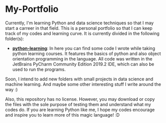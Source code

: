 # My-Portfolio
Currently, I'm learning Python and data science techniques so that I may start a carreer in that field. This is a personal portfolio so that I can keep track of my codes and learning curve. It is currently divided in the following folder(s):

- [**python-learning**](python-learning): In here you can find some code I wrote while taking python learning courses. It features the basics of python and also object orientation programming in the language. All code was written in the JetBrains PyCharm Community Edition 2019.2 IDE, which can also be used to run the programs.

Soon, I intend to add new folders with small projects in data science and machine learning. And maybe some other interesting stuff I write around the way :)

Also, this repository has no license. However, you may download or copy the files with the sole purpose of testing them and understand what my codes do. If you are learning Python like me, I hope my codes encourage and inspire you to learn more of this magic language! :D
